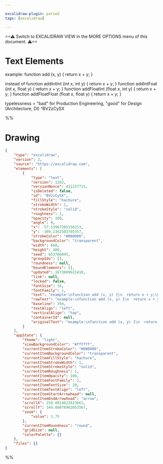```yaml
---

excalidraw-plugin: parsed
tags: [excalidraw]

---
```

==⚠  Switch to EXCALIDRAW VIEW in the MORE OPTIONS menu of this document. ⚠==


# Text Elements
example:
function add (x, y) {
  return x + y;
}

instead of 
function addIntInt (int x, int y) {
  return x + y;
}
function addIntFoat (int x, float y) {
  return x + y;
}
function addFloatInt (float x, int y) {
  return x + y;
}
function addFloatFloat (float x, float y) {
  return x + y;
}

typelessness = "bad" for Production Engineering, "good" for Design (Architecture, DI) ^BV2zCySX

%%
# Drawing
```json
{
	"type": "excalidraw",
	"version": 2,
	"source": "https://excalidraw.com",
	"elements": [
		{
			"type": "text",
			"version": 1262,
			"versionNonce": 411237715,
			"isDeleted": false,
			"id": "BV2zCySX",
			"fillStyle": "hachure",
			"strokeWidth": 1,
			"strokeStyle": "solid",
			"roughness": 1,
			"opacity": 100,
			"angle": 0,
			"x": -57.53967285156253,
			"y": -309.2362583705357,
			"strokeColor": "#000000",
			"backgroundColor": "transparent",
			"width": 668,
			"height": 400,
			"seed": 653766845,
			"groupIds": [],
			"roundness": null,
			"boundElements": [],
			"updated": 1673009922410,
			"link": null,
			"locked": false,
			"fontSize": 16,
			"fontFamily": 1,
			"text": "example:\nfunction add (x, y) {\n  return x + y;\n}\n\ninstead of \nfunction addIntInt (int x, int y) {\n  return x + y;\n}\nfunction addIntFoat (int x, float y) {\n  return x + y;\n}\nfunction addFloatInt (float x, int y) {\n  return x + y;\n}\nfunction addFloatFloat (float x, float y) {\n  return x + y;\n}\n\ntypelessness = \"bad\" for Production Engineering, \"good\" for Design (Architecture, DI)",
			"rawText": "example:\nfunction add (x, y) {\n  return x + y;\n}\n\ninstead of \nfunction addIntInt (int x, int y) {\n  return x + y;\n}\nfunction addIntFoat (int x, float y) {\n  return x + y;\n}\nfunction addFloatInt (float x, int y) {\n  return x + y;\n}\nfunction addFloatFloat (float x, float y) {\n  return x + y;\n}\n\ntypelessness = \"bad\" for Production Engineering, \"good\" for Design (Architecture, DI)",
			"baseline": 394,
			"textAlign": "left",
			"verticalAlign": "top",
			"containerId": null,
			"originalText": "example:\nfunction add (x, y) {\n  return x + y;\n}\n\ninstead of \nfunction addIntInt (int x, int y) {\n  return x + y;\n}\nfunction addIntFoat (int x, float y) {\n  return x + y;\n}\nfunction addFloatInt (float x, int y) {\n  return x + y;\n}\nfunction addFloatFloat (float x, float y) {\n  return x + y;\n}\n\ntypelessness = \"bad\" for Production Engineering, \"good\" for Design (Architecture, DI)"
		}
	],
	"appState": {
		"theme": "light",
		"viewBackgroundColor": "#ffffff",
		"currentItemStrokeColor": "#000000",
		"currentItemBackgroundColor": "transparent",
		"currentItemFillStyle": "hachure",
		"currentItemStrokeWidth": 1,
		"currentItemStrokeStyle": "solid",
		"currentItemRoughness": 1,
		"currentItemOpacity": 100,
		"currentItemFontFamily": 1,
		"currentItemFontSize": 20,
		"currentItemTextAlign": "left",
		"currentItemStartArrowhead": null,
		"currentItemEndArrowhead": "arrow",
		"scrollX": 258.0014822823661,
		"scrollY": 344.88078962053567,
		"zoom": {
			"value": 1.75
		},
		"currentItemRoundness": "round",
		"gridSize": null,
		"colorPalette": {}
	},
	"files": {}
}
```
%%